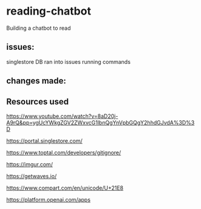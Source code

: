 # reading-chatbot
Building a chatbot to read 

## issues:
singlestore DB ran into issues running commands

## changes made:


## Resources used 

https://www.youtube.com/watch?v=8aD20j-A9rQ&pp=ygUcYWkgZGV2ZWxvcG1lbnQgYnVpbGQgY2hhdGJvdA%3D%3D

https://portal.singlestore.com/

https://www.toptal.com/developers/gitignore/

https://imgur.com/

https://getwaves.io/

https://www.compart.com/en/unicode/U+21E8

https://platform.openai.com/apps